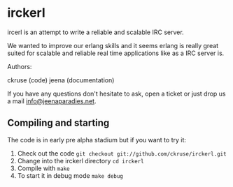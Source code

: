 # irckerl

ircerl is an attempt to write a reliable and scalable IRC server.

We wanted to improve our erlang skills and it seems erlang is really great suited for scalable and reliable real time applications like as a IRC server is.

Authors:

ckruse (code)
jeena (documentation)

If you have any questions don't hesitate to ask, open a ticket or just drop us a mail [info@jeenaparadies.net](mailto:info@jeenaparadies.net).

## Compiling and starting

The code is in early pre alpha stadium but if you want to try it:

1. Check out the code `git checkout git://github.com/ckruse/irckerl.git`
2. Change into the irckerl directory `cd irckerl`
2. Compile with `make`
4. To start it in debug mode `make debug`
